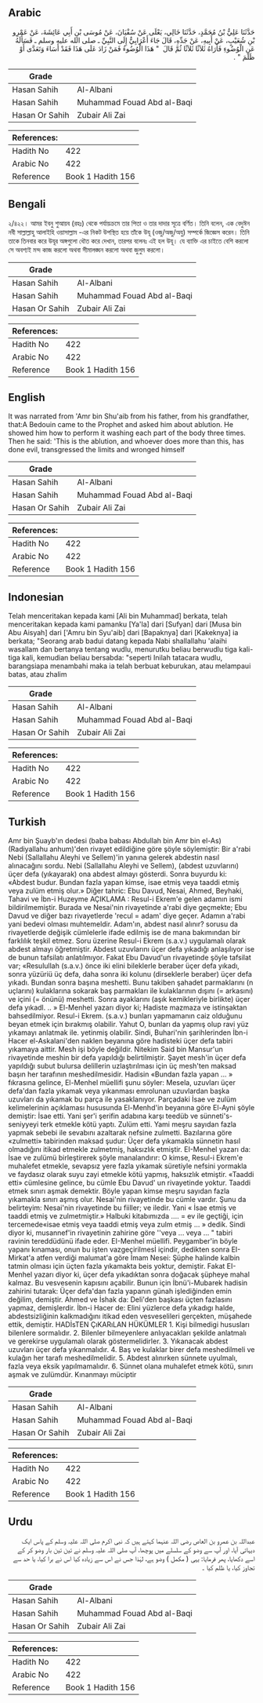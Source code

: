 ## Arabic


<div dir="rtl" lang="ar" style={{fontSize:'larger',backgroundColor:'#f8f9fa',padding:20}}>
حَدَّثَنَا عَلِيُّ بْنُ مُحَمَّدٍ، حَدَّثَنَا خَالِي، يَعْلَى عَنْ سُفْيَانَ، عَنْ مُوسَى بْنِ أَبِي عَائِشَةَ، عَنْ عَمْرِو بْنِ شُعَيْبٍ، عَنْ أَبِيهِ، عَنْ جَدِّهِ، قَالَ جَاءَ أَعْرَابِيٌّ إِلَى النَّبِيِّ ـ صلى الله عليه وسلم ـ فَسَأَلَهُ عَنِ الْوُضُوءِ فَأَرَاهُ ثَلاَثًا ثَلاَثًا ثُمَّ قَالَ ‏ "‏ هَذَا الْوُضُوءُ فَمَنْ زَادَ عَلَى هَذَا فَقَدْ أَسَاءَ وَتَعَدَّى أَوْ ظَلَمَ ‏"‏ ‏.‏
</div>
<div style={{backgroundColor:'#f8f9fa',padding:20, marginBottom: 10}}><table> <thead> <tr> <th>Grade</th> <th></th> </tr> </thead> <tbody> <tr><td>Hasan Sahih</td><td>Al-Albani</td></tr><tr><td>Hasan Sahih</td><td>Muhammad Fouad Abd al-Baqi</td></tr><tr><td>Hasan Or Sahih</td><td>Zubair Ali Zai</td></tr></tbody></table><table> <thead> <tr> <th>References:</th> <th></th> </tr> </thead> <tbody><tr><td>Hadith No</td><td>422</td></tr><tr><td>Arabic No</td><td>422</td></tr><tr><td>Reference</td><td>Book 1 Hadith 156</td></tr></tbody></table></div>

## Bengali


<div dir="ltr" lang="bn" style={{fontSize:'larger',backgroundColor:'#f8f9fa',padding:20}}>
২/৪২২। আমর ইবনু শুআয়ব (রহঃ) থেকে পর্যায়ক্রমে তার পিতা ও তার দাদার সূত্রে বর্ণিত। তিনি বলেন, এক বেদুঈন নবী সাল্লাল্লাহু আলাইহি ওয়াসাল্লাম -এর নিকট উপস্থিত হয়ে তাঁকে উযূ (ওজু/অজু/অযু) সম্পর্কে জিজ্ঞেস করেন। তিনি তাকে তিনবার করে উযূর অঙ্গগুলো ধৌত করে দেখান, তারপর বলেনঃ এই হল উযূ। যে ব্যাক্তি এর চাইতে বেশি করলো সে অবশ্যই মন্দ কাজ করলো অথবা সীমালঙ্ঘন করলো অথবা জুলুম করলো।
</div>
<div style={{backgroundColor:'#f8f9fa',padding:20, marginBottom: 10}}><table> <thead> <tr> <th>Grade</th> <th></th> </tr> </thead> <tbody> <tr><td>Hasan Sahih</td><td>Al-Albani</td></tr><tr><td>Hasan Sahih</td><td>Muhammad Fouad Abd al-Baqi</td></tr><tr><td>Hasan Or Sahih</td><td>Zubair Ali Zai</td></tr></tbody></table><table> <thead> <tr> <th>References:</th> <th></th> </tr> </thead> <tbody><tr><td>Hadith No</td><td>422</td></tr><tr><td>Arabic No</td><td>422</td></tr><tr><td>Reference</td><td>Book 1 Hadith 156</td></tr></tbody></table></div>

## English


<div dir="ltr" lang="en" style={{fontSize:'larger',backgroundColor:'#f8f9fa',padding:20}}>
It was narrated from 'Amr bin Shu'aib from his father, from his grandfather, that:A Bedouin came to the Prophet and asked him about ablution. He showed him how to perform it washing each part of the body three times. Then he said: 'This is the ablution, and whoever does more than this, has done evil, transgressed the limits and wronged himself
</div>
<div style={{backgroundColor:'#f8f9fa',padding:20, marginBottom: 10}}><table> <thead> <tr> <th>Grade</th> <th></th> </tr> </thead> <tbody> <tr><td>Hasan Sahih</td><td>Al-Albani</td></tr><tr><td>Hasan Sahih</td><td>Muhammad Fouad Abd al-Baqi</td></tr><tr><td>Hasan Or Sahih</td><td>Zubair Ali Zai</td></tr></tbody></table><table> <thead> <tr> <th>References:</th> <th></th> </tr> </thead> <tbody><tr><td>Hadith No</td><td>422</td></tr><tr><td>Arabic No</td><td>422</td></tr><tr><td>Reference</td><td>Book 1 Hadith 156</td></tr></tbody></table></div>

## Indonesian


<div dir="ltr" lang="id" style={{fontSize:'larger',backgroundColor:'#f8f9fa',padding:20}}>
Telah menceritakan kepada kami [Ali bin Muhammad] berkata, telah menceritakan kepada kami pamanku [Ya'la] dari [Sufyan] dari [Musa bin Abu Aisyah] dari ['Amru bin Syu'aib] dari [Bapaknya] dari [Kakeknya] ia berkata; "Seorang arab badui datang kepada Nabi shallallahu 'alaihi wasallam dan bertanya tentang wudlu, menurutku beliau berwudlu tiga kali-tiga kali, kemudian beliau bersabda: "seperti Inilah tatacara wudlu, barangsiapa menambahi maka ia telah berbuat keburukan, atau melampaui batas, atau zhalim
</div>
<div style={{backgroundColor:'#f8f9fa',padding:20, marginBottom: 10}}><table> <thead> <tr> <th>Grade</th> <th></th> </tr> </thead> <tbody> <tr><td>Hasan Sahih</td><td>Al-Albani</td></tr><tr><td>Hasan Sahih</td><td>Muhammad Fouad Abd al-Baqi</td></tr><tr><td>Hasan Or Sahih</td><td>Zubair Ali Zai</td></tr></tbody></table><table> <thead> <tr> <th>References:</th> <th></th> </tr> </thead> <tbody><tr><td>Hadith No</td><td>422</td></tr><tr><td>Arabic No</td><td>422</td></tr><tr><td>Reference</td><td>Book 1 Hadith 156</td></tr></tbody></table></div>

## Turkish


<div dir="ltr" lang="tr" style={{fontSize:'larger',backgroundColor:'#f8f9fa',padding:20}}>
Amr bin Şuayb'ın dedesi (baba babası Abdullah bin Amr bin el-As) (Radiyallahu anhum)'den rivayet edildiğine göre şöyle söylemiştir: Bir a'rabi Nebi (Sallallahu Aleyhi ve Sellem)'in yanına gelerek abdestin nasıl alınacağını sordu. Nebi (Sallallahu Aleyhi ve Sellem), (abdest uzuvlarını) üçer defa (yıkayarak) ona abdest almayı gösterdi. Sonra buyurdu ki: «Abdest budur. Bundan fazla yapan kimse, isae etmiş veya taaddi etmiş veya zulüm etmiş olur.» Diğer tahric: Ebu Davud, Nesai, Ahmed, Beyhaki, Tahavi ve İbn-i Huzeyme AÇIKLAMA : Resul-i Ekrem'e gelen adamın ismi bildirilmemiştir. Burada ve Nesai'nin rivayetinde a'rabi diye geçmekte; Ebu Davud ve diğer bazı rivayetlerde 'recul = adam' diye geçer. Adamın a'rabi yani bedevi olması muhtemeldir. Adam'ın, abdest nasıl alınır? sorusu da rivayetlerde değişik cümlelerle ifade edilmiş ise de mana bakımından bir farklılık teşkil etmez. Soru üzerine Resul-i Ekrem (s.a.v.) uygulamalı olarak abdest almayı öğretmiştir. Abdest uzuvlarını üçer defa yıkadığı anlaşılıyor ise de bunun tafsilatı anlatılmıyor. Fakat Ebu Davud'un rivayetinde şöyle tafsilat var; «Resulullah (s.a.v.) önce iki elini bileklerle beraber üçer defa yıkadı, sonra yüzüriü üç defa, daha sonra iki kolunu (dirseklerle beraber) üçer defa yıkadı. Bundan sonra başına meshetti. Bunu takiben şahadet parmaklarını (n uçlarını) kulaklarına sokarak baş parmakları ile kulaklarının dışını (= arkasını) ve içini (= önünü) meshetti. Sonra ayaklarını (aşık kemikleriyle birlikte) üçer defa yıkadl. .. » El-Menhel yazarı diyor ki; Hadiste mazmaza ve istinşaktan bahsedilmiyor. Resul-i Ekrem. (s.a.v.) bunları yapmamanın caiz olduğunu beyan etmek için bırakmış olabilir. Yahut O, bunları da yapmış olup ravi yüz yıkamayı anlatmak ile. yetinmiş olabilir. Sindi, Buhari'nin şarihlerinden İbn-i Hacer el-Askalani'den naklen beyanına göre hadisteki üçer defa tabiri yıkamaya aittir. Mesh işi böyle değildir. Nitekim Said bin Mansur'un rivayetinde meshin bir defa yapıldığı belirtilmiştir. Şayet mesh'in üçer defa yapıldığı subut bulursa delillerin uzlaştırılması için üç mesh'ten maksad başın her tarafının meshedilmesidir. Hadisin «Bundan fazla yapan ... » fıkrasına gelince, El-Menhel müellifi şunu söyler: Mesela, uzuvları üçer defa'dan fazla yıkamak veya yıkanması emrolunan uzuvlardan başka uzuvları da yıkamak bu parça ile yasaklanıyor. Parçadaki İsae ve zulüm kelimelerinin açıklaması hususunda El-Menhd'in beyanına göre El-Ayni şöyle demiştir: İsae etti. Yani şer'i şerifin adabına karşı teedüb ve sünneti's-seniyyeyi terk etmekle kötü yaptı. Zulüm etti. Yami meşru sayıdan fazla yapmak sebebi ile sevabını azaltarak nefsine zulmetti. Bazılarına göre «zulmetti» tabirinden maksad şudur: Üçer defa yıkamakla sünnetin hasıl olmadığını itikad etmekle zulmetmiş, haksızlık etmiştir. EI-Menhel yazarı da: İsae ve zulümü birleştirerek şöyle manalandırır: O kimse, Resul-i Ekrem'e muhalefet etmekle, sevapsız yere fazla yıkamak süretiyle nefsini yormakla ve faydasız olarak suyu zayi etmekle kötü yapmış, haksızlık etmiştir. «Taaddi etti» cümlesine gelince, bu cümle Ebu Davud' un rivayetinde yoktur. Taaddi etmek sınırı aşmak demektir. Böyle yapan kimse meşru sayıdan fazla yıkamakla sınırı aşmış olur. Nesai'nin rivayetinde bu cümle vardır. Şunu da belirteyim: Nesai'nin rivayetinde bu fiiller; ve iledir. Yani « İsae etmiş ve taaddi etmiş ve zulmetmiştir.» Halbuki kitabımızda .... = ev ile geçtiği, için tercemede«isae etmiş veya taaddi etmiş veya zulm etmiş ... » dedik. Sindi diyor ki, musannef'in rivayetinin zahirine göre ''veya ... veya ... " tabiri ravinin tereddüdünü ifade eder. EI-Menhel müellifi. Peygamber'in böyle yapanı kınaması, onun bu işten vazgeçirilmesİ içindir, dedikten sonra EI-Mirkat'a atfen verdiği malumat'a göre İmam Nesei: Şüphe halinde kalbin tatmin olması için üçten fazla yıkamakta beis yoktur, demiştir. Fakat EI-Menhel yazarı diyor ki, üçer defa yıkadıktan sonra doğacak şüpheye mahal kalmaz. Bu vesvesenin kapısını açabilir. Bunun için İbnü'i-Mubarek hadisin zahirini tutarak: Üçer defa'dan fazla yapanın günah işlediğinden emin değilim, demiştir. Ahmed ve İshak da: Deli'den başkası üçten fazlasını yapmaz, demişlerdir. İbn-i Hacer de: Elini yüzlerce defa yıkadıgı halde, abdestsizliğinin kalkmadığını itikad eden vesveselileri gerçekten, müşahede ettik, demiştir. HADİsTEN ÇıKARıLAN HÜKÜMLER 1. Kişi bilmedigi hususları bilenlere sormalıdır. 2. Bilenler bilmeyenlere anlıyacakları şekilde anlatmalı ve gerekirse uygulamalı olarak göstermelidirler. 3. Yıkanacak abdest uzuvları üçer defa yıkanmalıdır. 4. Baş ve kulaklar birer defa meshedilmeli ve kulağın her tarafı meshedilmelidir. 5. Abdest alınırken sünnete uyulmalı, fazla veya eksik yapılmamalıdır. 6. Sünnet olana muhalefet etmek kötü, sınırı aşmak ve zulümdür. Kınanmayı müciptir
</div>
<div style={{backgroundColor:'#f8f9fa',padding:20, marginBottom: 10}}><table> <thead> <tr> <th>Grade</th> <th></th> </tr> </thead> <tbody> <tr><td>Hasan Sahih</td><td>Al-Albani</td></tr><tr><td>Hasan Sahih</td><td>Muhammad Fouad Abd al-Baqi</td></tr><tr><td>Hasan Or Sahih</td><td>Zubair Ali Zai</td></tr></tbody></table><table> <thead> <tr> <th>References:</th> <th></th> </tr> </thead> <tbody><tr><td>Hadith No</td><td>422</td></tr><tr><td>Arabic No</td><td>422</td></tr><tr><td>Reference</td><td>Book 1 Hadith 156</td></tr></tbody></table></div>

## Urdu


<div dir="rtl" lang="ur" style={{fontSize:'larger',backgroundColor:'#f8f9fa',padding:20}}>
عبداللہ بن عمرو بن العاص رضی اللہ عنہما کہتے ہیں کہ نبی اکرم صلی اللہ علیہ وسلم کے پاس ایک دیہاتی آیا، اور آپ سے وضو کے سلسلے میں پوچھا، آپ صلی اللہ علیہ وسلم نے تین تین بار وضو کر کے اسے دکھایا، پھر فرمایا: یہی ( مکمل ) وضو ہے، لہٰذا جس نے اس سے زیادہ کیا اس نے برا کیا، یا حد سے تجاوز کیا، یا ظلم کیا ۔
</div>
<div style={{backgroundColor:'#f8f9fa',padding:20, marginBottom: 10}}><table> <thead> <tr> <th>Grade</th> <th></th> </tr> </thead> <tbody> <tr><td>Hasan Sahih</td><td>Al-Albani</td></tr><tr><td>Hasan Sahih</td><td>Muhammad Fouad Abd al-Baqi</td></tr><tr><td>Hasan Or Sahih</td><td>Zubair Ali Zai</td></tr></tbody></table><table> <thead> <tr> <th>References:</th> <th></th> </tr> </thead> <tbody><tr><td>Hadith No</td><td>422</td></tr><tr><td>Arabic No</td><td>422</td></tr><tr><td>Reference</td><td>Book 1 Hadith 156</td></tr></tbody></table></div>